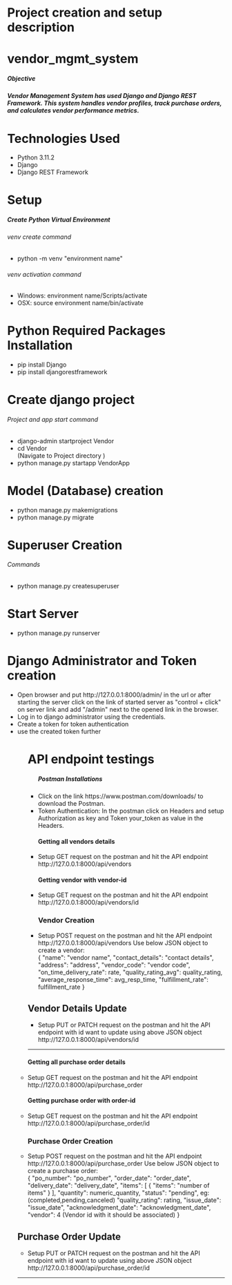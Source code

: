<h1>Project creation and setup description</h1>

# vendor_mgmt_system

<h5>Objective<h5>
Vendor Management System has used Django and Django REST Framework. This system handles vendor profiles, track purchase orders, and calculates vendor performance metrics.

# Technologies Used

<ul>
<li>Python 3.11.2</li>
<li>Django</li>
<li>Django REST Framework</li>
</ul>

# Setup

<h5>Create Python Virtual Environment</h5>
<h6>venv create command</h6>
<ul>
<li> python -m venv "environment name"</li>
</ul>
<h6>venv activation command</h6>
<ul>
<li> Windows: environment name/Scripts/activate </li>
<li> OSX: source environment name/bin/activate </li>
</ul>

# Python Required Packages Installation

<ul>
<li>pip install Django</li>
<li>pip install djangorestframework</li>
</ul>

# Create django project

<h6>Project and app start command</h6>
<ul>
<li>django-admin startproject Vendor</li>
<li> cd Vendor </li>  (Navigate to Project directory )
<li>python manage.py startapp VendorApp</li>
</ul>

# Model (Database) creation

<ul>
<li>python manage.py makemigrations</li>
<li>python manage.py migrate</li>
</ul>

# Superuser Creation

<h6>Commands</h6>
<ul>
<li>python manage.py createsuperuser</li>
</ul>

# Start Server

<ul><li>python manage.py runserver</li></ul>

# Django Administrator and Token creation

<ul>
<li>Open browser and put http://127.0.0.1:8000/admin/ in the url or after starting the server click on the link of started server as "control + click" on server link and add "/admin" next to the opened link in the browser.</li>
<li>Log in to django administrator using the credentials.</li>
<li>Create a token for token authentication</li>
<li>use the created token further</li>
<ul>

# API endpoint testings

<ul>
<h5>Postman Installations</h5>
<li>Click on the link https://www.postman.com/downloads/ to download the Postman.</li>
<li>Token Authentication: In the postman click on Headers and setup Authorization as key and Token your_token as value in the Headers.</li>
<h4>Getting all vendors details</h4>
<li>Setup GET request on the postman and hit the API endpoint http://127.0.0.1:8000/api/vendors</li>
<h4>Getting vendor with vendor-id</h4>
<li>Setup GET request on the postman and hit the API endpoint http://127.0.0.1:8000/api/vendors/id</li>
</ul>
<ul>
<h3>Vendor Creation</h3>
<li>Setup POST request on the postman and hit the API endpoint http://127.0.0.1:8000/api/vendors
Use below JSON object to create a vendor:<br>
{
    "name": "vendor name",
    "contact_details": "contact details",
    "address": "address",
    "vendor_code": "vendor code",
    "on_time_delivery_rate": rate,
    "quality_rating_avg": quality_rating,
    "average_response_time": avg_resp_time,
    "fulfillment_rate": fulfillment_rate
}
</li>
</ul>
<h2>Vendor Details Update</h2>
<ul>
<li>Setup PUT or PATCH request on the postman and hit the API endpoint with id want to update using above JSON object http://127.0.0.1:8000/api/vendors/id
</li>
</ul>
<hr>
<h4>Getting all purchase order details</h4>
<li>Setup GET request on the postman and hit the API endpoint http://127.0.0.1:8000/api/purchase_order</li>
<h4>Getting purchase order with order-id</h4>
<li>Setup GET request on the postman and hit the API endpoint http://127.0.0.1:8000/api/purchase_order/id</li>
</ul>
<ul>
<h3>Purchase Order Creation</h3>
<li>Setup POST request on the postman and hit the API endpoint http://127.0.0.1:8000/api/purchase_order
Use below JSON object to create a purchase order:<br>
{
    "po_number": "po_number",
    "order_date": "order_date",
    "delivery_date": "delivery_date",
    "items": [
        {
            "items": "number of items"
        }
    ],
    "quantity": numeric_quantity,
    "status": "pending",             eg:(completed,pending,canceled)
    "quality_rating": rating,
    "issue_date": "issue_date",
    "acknowledgment_date": "acknowledgment_date",
    "vendor": 4                      (Vendor id with it should be associated)
}
</li>
</ul>
<h2>Purchase Order Update</h2>
<ul>
<li>Setup PUT or PATCH request on the postman and hit the API endpoint with id want to update using above JSON object http://127.0.0.1:8000/api/purchase_order/id
</li>
</ul>
<hr>
